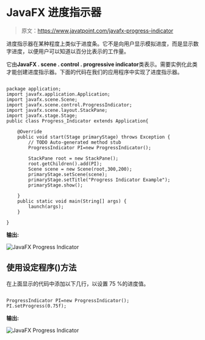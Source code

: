 # JavaFX 进度指示器

> 原文：<https://www.javatpoint.com/javafx-progress-indicator>

进度指示器在某种程度上类似于进度条。它不是向用户显示模拟进度，而是显示数字进度，以便用户可以知道以百分比表示的工作量。

它由**JavaFX . scene . control . progressive indicator**类表示。需要实例化此类才能创建进度指示器。下面的代码在我们的应用程序中实现了进度指示器。

```

package application;
import javafx.application.Application;
import javafx.scene.Scene;
import javafx.scene.control.ProgressIndicator;
import javafx.scene.layout.StackPane;
import javafx.stage.Stage;
public class Progress_Indicator extends Application{

	@Override
	public void start(Stage primaryStage) throws Exception {
		// TODO Auto-generated method stub
		ProgressIndicator PI=new ProgressIndicator();

		StackPane root = new StackPane();
		root.getChildren().add(PI);
		Scene scene = new Scene(root,300,200);
		primaryStage.setScene(scene);
		primaryStage.setTitle("Progress Indicator Example");
		primaryStage.show();

	}
	public static void main(String[] args) {
		launch(args);
	}

}

```

**输出:**

![JavaFX Progress Indicator](../img/3d1cf87b16aaa2c8b361e9b36828b2b9.png)

## 使用设定程序()方法

在上面显示的代码中添加以下几行，以设置 75 %的进度值。

```

ProgressIndicator PI=new ProgressIndicator();
PI.setProgress(0.75f);

```

**输出:**

![JavaFX Progress Indicator](../img/1201a755aa96eb322184207fb60d54b3.png)